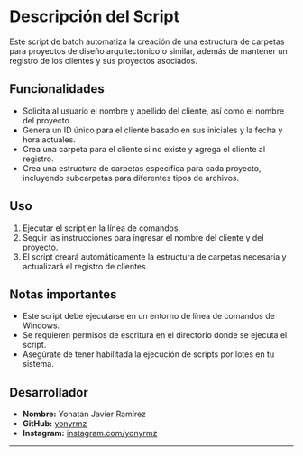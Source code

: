 # Descripción del Script

Este script de batch automatiza la creación de una estructura de carpetas para proyectos de diseño arquitectónico o similar, además de mantener un registro de los clientes y sus proyectos asociados.

## Funcionalidades

- Solicita al usuario el nombre y apellido del cliente, así como el nombre del proyecto.
- Genera un ID único para el cliente basado en sus iniciales y la fecha y hora actuales.
- Crea una carpeta para el cliente si no existe y agrega el cliente al registro.
- Crea una estructura de carpetas específica para cada proyecto, incluyendo subcarpetas para diferentes tipos de archivos.

## Uso

1. Ejecutar el script en la línea de comandos.
2. Seguir las instrucciones para ingresar el nombre del cliente y del proyecto.
3. El script creará automáticamente la estructura de carpetas necesaria y actualizará el registro de clientes.

## Notas importantes

- Este script debe ejecutarse en un entorno de línea de comandos de Windows.
- Se requieren permisos de escritura en el directorio donde se ejecuta el script.
- Asegúrate de tener habilitada la ejecución de scripts por lotes en tu sistema.

## Desarrollador

- **Nombre:** Yonatan Javier Ramírez
- **GitHub:** [yonyrmz](https://github.com/yonyrmz)
- **Instagram:** [instagram.com/yonyrmz](https://instagram.com/yonyrmz)

---

